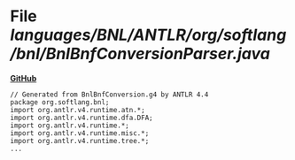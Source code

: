 # File _languages/BNL/ANTLR/org/softlang/bnl/BnlBnfConversionParser.java_
**[GitHub](https://github.com/softlang/yas/blob/master/languages/BNL/ANTLR/org/softlang/bnl/BnlBnfConversionParser.java)**
```
// Generated from BnlBnfConversion.g4 by ANTLR 4.4
package org.softlang.bnl;
import org.antlr.v4.runtime.atn.*;
import org.antlr.v4.runtime.dfa.DFA;
import org.antlr.v4.runtime.*;
import org.antlr.v4.runtime.misc.*;
import org.antlr.v4.runtime.tree.*;
...
```
